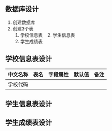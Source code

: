 ## 数据库设计

 1. 创建数据库  
 2. 创建3个表   
    1. 学校信息表
    2. 学生信息表
    3. 学生成绩表
   
## 学校信息表设计
| 中文名称 | 表名 | 字段属性 | 默认值 | 备注 |
|---------|-----|---------|--------|-----|
| 学校代码 |

## 学生信息表设计

## 学生成绩表设计
